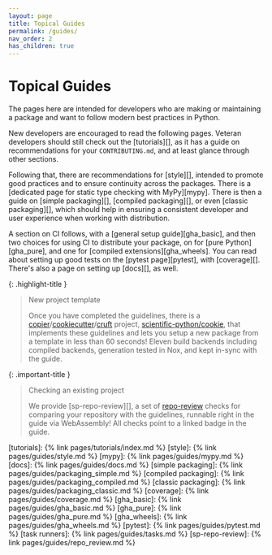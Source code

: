 ```yaml
---
layout: page
title: Topical Guides
permalink: /guides/
nav_order: 2
has_children: true
---
```


# Topical Guides

The pages here are intended for developers who are making or maintaining a
package and want to follow modern best practices in Python.

New developers are encouraged to read the following pages. Veteran developers
should still check out the [tutorials][], as it has a guide on recommendations
for your `CONTRIBUTING.md`, and at least glance through other sections.

Following that, there are recommendations for [style][], intended to promote
good practices and to ensure continuity across the packages. There is a
[dedicated page for static type checking with MyPy][mypy]. There is then a guide
on [simple packaging][], [compiled packaging][], or even [classic packaging][],
which should help in ensuring a consistent developer and user experience when
working with distribution.

A section on CI follows, with a [general setup guide][gha_basic], and then two
choices for using CI to distribute your package, on for [pure Python][gha_pure],
and one for [compiled extensions][gha_wheels]. You can read about setting up
good tests on the [pytest page][pytest], with [coverage][]. There's also a page
on setting up [docs][], as well.

{: .highlight-title }

> New project template
>
> Once you have completed the guidelines, there is a
> [copier][]/[cookiecutter][]/[cruft][] project, [scientific-python/cookie][],
> that implements these guidelines and lets you setup a new package from a
> template in less than 60 seconds! Eleven build backends including compiled
> backends, generation tested in Nox, and kept in-sync with the guide.

{: .important-title }

> Checking an existing project
>
> We provide [sp-repo-review][], a set of [repo-review][] checks for comparing
> your repository with the guidelines, runnable right in the guide via
> WebAssembly! All checks point to a linked badge in the guide.

<!-- prettier-ignore-start -->

[tutorials]: {% link pages/tutorials/index.md %}
[style]: {% link pages/guides/style.md %}
[mypy]: {% link pages/guides/mypy.md %}
[docs]: {% link pages/guides/docs.md %}
[simple packaging]: {% link pages/guides/packaging_simple.md %}
[compiled packaging]: {% link pages/guides/packaging_compiled.md %}
[classic packaging]: {% link pages/guides/packaging_classic.md %}
[coverage]: {% link pages/guides/coverage.md %}
[gha_basic]: {% link pages/guides/gha_basic.md %}
[gha_pure]: {% link pages/guides/gha_pure.md %}
[gha_wheels]: {% link pages/guides/gha_wheels.md %}
[pytest]: {% link pages/guides/pytest.md %}
[task runners]: {% link pages/guides/tasks.md  %}
[sp-repo-review]: {% link pages/guides/repo_review.md %}

[cookiecutter]: https://cookiecutter.readthedocs.io
[copier]: https://copier.readthedocs.io
[cruft]: https://cruft.github.io/cruft
[repo-review]: https://repo-review.readthedocs.io
[scientific-python/cookie]: https://github.com/scientific-python/cookie

<!-- prettier-ignore-end -->
